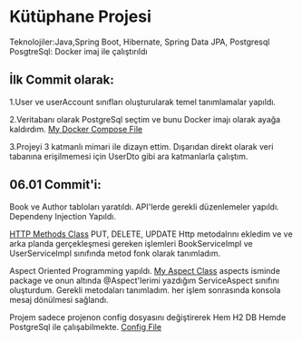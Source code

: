 # Kütüphane Projesi

Teknolojiler:Java,Spring Boot, Hibernate, Spring Data JPA, Postgresql
PosgtreSql: Docker imaj ile çalıştırıldı

## İlk Commit olarak:
1.User ve userAccount sınıfları oluşturularak temel tanımlamalar yapıldı.

2.Veritabanı olarak PostgreSql seçtim ve bunu Docker imajı olarak ayağa kaldırdım.
[My Docker Compose File](https://github.com/cagrikucukbesleme/LibraryProject-JavaSpringBoot/blob/master/src/main/resources/docker-compose.yml)

3.Projeyi 3 katmanlı mimari ile dizayn ettim. Dışarıdan direkt olarak veri tabanına erişilmemesi için UserDto gibi ara katmanlarla çalıştım.

## 06.01 Commit'i:
Book ve Author tabloları yaratıldı. API'lerde gerekli düzenlemeler yapıldı. Dependeny Injection Yapıldı.

[HTTP Methods Class](https://github.com/cagrikucukbesleme/LibraryProject-JavaSpringBoot/blob/master/src/main/java/com/libraryproject/libraryproject/controller/UserController.java)
PUT, DELETE, UPDATE Http metodalrını ekledim ve ve arka planda gerçekleşmesi gereken işlemleri BookServiceImpl ve UserServiceImpl sınıfında metod fonk olarak tanımladım.

Aspect Oriented Programming yapıldı. [My Aspect Class](https://github.com/cagrikucukbesleme/LibraryProject-JavaSpringBoot/blob/master/src/main/java/com/libraryproject/libraryproject/aspects/ServiceAspect.java)
aspects isminde package ve onun altında @Aspect'lerimi yazdığım ServiceAspect sınıfını oluşturdum. Gerekli metodaları tanımladım.
her işlem sonrasında konsola mesaj dönülmesi sağlandı.

Projem sadece projenon config dosyasını değiştirerek Hem H2 DB Hemde PostgreSql ile çalışabilmekte. 
[Config File](https://github.com/cagrikucukbesleme/LibraryProject-JavaSpringBoot/blob/master/src/main/resources/application.properties)
